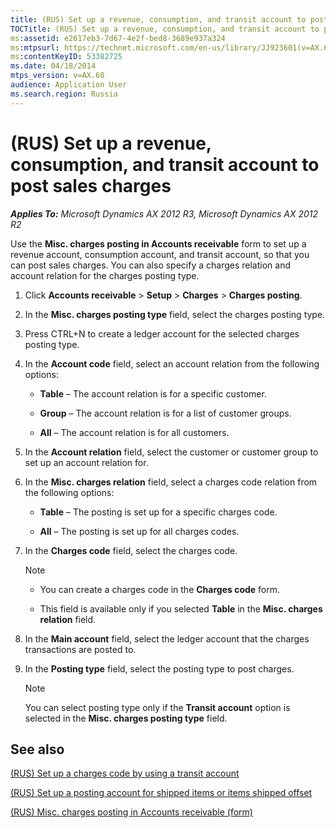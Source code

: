```yaml
---
title: (RUS) Set up a revenue, consumption, and transit account to post sales charges
TOCTitle: (RUS) Set up a revenue, consumption, and transit account to post sales charges
ms:assetid: e2617eb3-7d67-4e2f-bed8-3689e937a324
ms:mtpsurl: https://technet.microsoft.com/en-us/library/JJ923601(v=AX.60)
ms:contentKeyID: 53382725
ms.date: 04/18/2014
mtps_version: v=AX.60
audience: Application User
ms.search.region: Russia
---
```


# (RUS) Set up a revenue, consumption, and transit account to post sales charges 


_**Applies To:** Microsoft Dynamics AX 2012 R3, Microsoft Dynamics AX 2012 R2_

Use the **Misc. charges posting in Accounts receivable** form to set up a revenue account, consumption account, and transit account, so that you can post sales charges. You can also specify a charges relation and account relation for the charges posting type.

1.  Click **Accounts receivable** \> **Setup** \> **Charges** \> **Charges posting**.

2.  In the **Misc. charges posting type** field, select the charges posting type.

3.  Press CTRL+N to create a ledger account for the selected charges posting type.

4.  In the **Account code** field, select an account relation from the following options:
    
      - **Table** – The account relation is for a specific customer.
    
      - **Group** – The account relation is for a list of customer groups.
    
      - **All** – The account relation is for all customers.

5.  In the **Account relation** field, select the customer or customer group to set up an account relation for.

6.  In the **Misc. charges relation** field, select a charges code relation from the following options:
    
      - **Table** – The posting is set up for a specific charges code.
    
      - **All** – The posting is set up for all charges codes.

7.  In the **Charges code** field, select the charges code.
    

    > [!NOTE]
    > <UL>
    > <LI>
    > <P>You can create a charges code in the <STRONG>Charges code</STRONG> form.</P>
    > <LI>
    > <P>This field is available only if you selected <STRONG>Table</STRONG> in the <STRONG>Misc. charges relation</STRONG> field.</P></LI></UL>



8.  In the **Main account** field, select the ledger account that the charges transactions are posted to.

9.  In the **Posting type** field, select the posting type to post charges.
    

    > [!NOTE]
    > <P>You can select posting type only if the <STRONG>Transit account</STRONG> option is selected in the <STRONG>Misc. charges posting type</STRONG> field.</P>



## See also

[(RUS) Set up a charges code by using a transit account](rus-set-up-a-charges-code-by-using-a-transit-account.md)

[(RUS) Set up a posting account for shipped items or items shipped offset](rus-set-up-a-posting-account-for-shipped-items-or-items-shipped-offset.md)

[(RUS) Misc. charges posting in Accounts receivable (form)](https://technet.microsoft.com/en-us/library/jj853185\(v=ax.60\))

  


